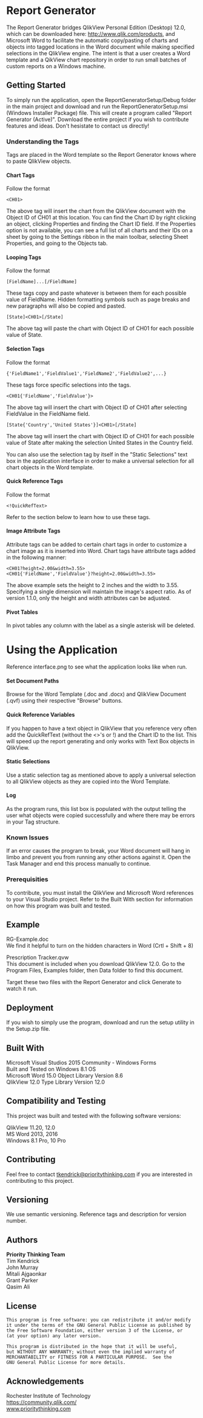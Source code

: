 # Report Generator

The Report Generator bridges QlikView Personal Edition (Desktop) 12.0, which can be downloaded here: http://www.qlik.com/products, and Microsoft Word to facilitate the automatic copy/pasting of charts and objects into tagged locations in the Word document while making specified selections in the QlikView engine. The intent is that a user creates a Word template and a QikView chart repository in order to run small batches of custom reports on a Windows machine.

## Getting Started

To simply run the application, open the ReportGeneratorSetup/Debug folder in the main project and download and run the ReportGeneratorSetup.msi (Windows Installer Package) file. This will create a program called "Report Generator (Active)". Download the entire project if you wish to contribute features and ideas. Don't hesistate to contact us directly!

### Understanding the Tags

Tags are placed in the Word template so the Report Generator knows where to paste QlikView objects.  

#### Chart Tags
Follow the format  
```
<CH01>
```    
The above tag will insert the chart from the QlikView document with the Object ID of CH01 at this location. You can find the Chart ID by right clicking an object, clicking Properties and finding the Chart ID field. If the Properties option is not available, you can see a full list of all charts and their IDs on a sheet by going to the Settings ribbon in the main toolbar, selecting Sheet Properties, and going to the Objects tab.

#### Looping Tags
Follow the format  
```
[FieldName]...[/FieldName]
```
These tags copy and paste whatever is between them for each possible value of FieldName. Hidden formatting symbols such as page breaks and new paragraphs will also be copied and pasted.
```
[State]<CH01>[/State]
```
The above tag will paste the chart with Object ID of CH01 for each possible value of State.

#### Selection Tags
Follow the format  
```
{'FieldName1','FieldValue1','FieldName2','FieldValue2',...}
```
These tags force specific selections into the tags.
```
<CH01{'FieldName','FieldValue'}>
```
The above tag will insert the chart with Object ID of CH01 after selecting FieldValue in the FieldName field.
```
[State{'Country','United States'}]<CH01>[/State]
```
The above tag will insert the chart with Object ID of CH01 for each possible value of State after making the selection United States in the Country field.

You can also use the selection tag by itself in the "Static Selections" text box in the application interface in order to make a universal selection for all chart objects in the Word template.

#### Quick Reference Tags
Follow the format 
```
<!QuickRefText>
```
Refer to the section below to learn how to use these tags.

#### Image Attribute Tags
Attribute tags can be added to certain chart tags in order to customize a chart image as it is inserted into Word. Chart tags have attribute tags added in the following manner:  
```
<CH01?height=2.00&width=3.55>
<CH01{'FieldName','FieldValue'}?height=2.00&width=3.55>
```
The above example sets the height to 2 inches and the width to 3.55. Specifying a single dimension will maintain the image's aspect ratio. As of version 1.1.0, only the height and width attributes can be adjusted.

#### Pivot Tables
In pivot tables any column with the label as a single asterisk will be deleted.

# Using the Application
Reference interface.png to see what the application looks like when run.

#### Set Document Paths
Browse for the Word Template (.doc and .docx) and QlikView Document (.qvf) using their respective "Browse" buttons.

#### Quick Reference Variables
If you happen to have a text object in QlikView that you reference very often add the QuickRefText (without the <>'s or !) and the Chart ID to the list. This will speed up the report generating and only works with Text Box objects in QlikView.

#### Static Selections
Use a static selection tag as mentioned above to apply a universal selection to all QlikView objects as they are copied into the Word Template.

#### Log
As the program runs, this list box is populated with the output telling the user what objects were copied successfully and where there may be errors in your Tag structure.

### Known Issues

If an error causes the program to break, your Word document will hang in limbo and prevent you from running any other actions against it. Open the Task Manager and end this process manually to continue.

### Prerequisities

To contribute, you must install the QlikView and Microsoft Word references to your Visual Studio project. Refer to the Built With section for information on how this program was built and tested.

## Example

RG-Example.doc  
We find it helpful to turn on the hidden characters in Word (Crtl + Shift + 8)

Prescription Tracker.qvw  
This document is included when you download QlikView 12.0. Go to the Program Files, Examples folder, then Data folder to find this document.

Target these two files with the Report Generator and click Generate to watch it run. 

## Deployment

If you wish to simply use the program, download and run the setup utility in the Setup.zip file.

## Built With

Microsoft Visual Studios 2015 Community - Windows Forms  
Built and Tested on Windows 8.1 OS  
Microsoft Word 15.0 Object Library Version 8.6  
QlikView 12.0 Type Library Version 12.0

## Compatibility and Testing

This project was built and tested with the following software versions:

QlikView 11.20, 12.0  
MS Word 2013, 2016  
Windows 8.1 Pro, 10 Pro  

## Contributing

Feel free to contact tkendrick@prioritythinking.com if you are interested in contributing to this project.

## Versioning

We use semantic versioning. Reference tags and description for version number.

## Authors

<strong>Priority Thinking Team</strong>  
Tim Kendrick  
John Murray  
Mitali Ajgaonkar  
Grant Parker  
Qasim Ali  

## License

    This program is free software: you can redistribute it and/or modify
    it under the terms of the GNU General Public License as published by
    the Free Software Foundation, either version 3 of the License, or
    (at your option) any later version.

    This program is distributed in the hope that it will be useful,
    but WITHOUT ANY WARRANTY; without even the implied warranty of
    MERCHANTABILITY or FITNESS FOR A PARTICULAR PURPOSE.  See the
    GNU General Public License for more details.

## Acknowledgements

Rochester Institute of Technology  
https://community.qlik.com/  
www.prioritythinking.com
